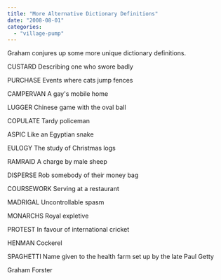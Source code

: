 ```yaml
---
title: "More Alternative Dictionary Definitions"
date: "2008-08-01"
categories: 
  - "village-pump"
---
```


Graham conjures up some more unique dictionary definitions.

CUSTARD Describing one who swore badly

PURCHASE Events where cats jump fences

CAMPERVAN A gay's mobile home

LUGGER Chinese game with the oval ball

COPULATE Tardy policeman

ASPIC Like an Egyptian snake

EULOGY The study of Christmas logs

RAMRAID A charge by male sheep

DISPERSE Rob somebody of their money bag

COURSEWORK Serving at a restaurant

MADRIGAL Uncontrollable spasm

MONARCHS Royal expletive

PROTEST In favour of international cricket

HENMAN Cockerel

SPAGHETTI Name given to the health farm set up by the late Paul Getty

Graham Forster
